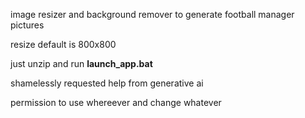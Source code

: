 image resizer and background remover to generate football manager pictures

resize default is 800x800

just unzip and run **launch_app.bat**


shamelessly requested help from generative ai

permission to use whereever and change whatever
